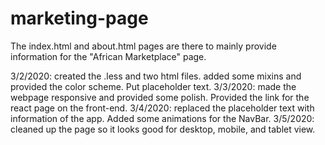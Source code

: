 # marketing-page
The index.html and about.html pages are there to mainly provide information for the "African Marketplace" page.

3/2/2020: created the .less and two html files. added some mixins and provided the color scheme. Put placeholder text.
3/3/2020: made the webpage responsive and provided some polish. Provided the link for the react page on the front-end.
3/4/2020: replaced the placeholder text with information of the app. Added some animations for the NavBar.
3/5/2020: cleaned up the page so it looks good for desktop, mobile, and tablet view.